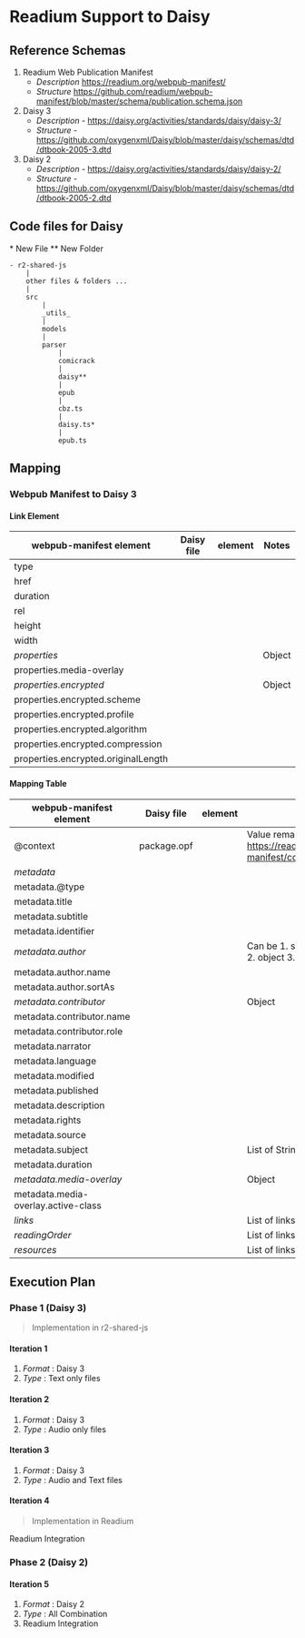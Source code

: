 # Readium Support to Daisy
## Reference Schemas
1. Readium Web Publication Manifest
    * _Description_ https://readium.org/webpub-manifest/
    * _Structure_ https://github.com/readium/webpub-manifest/blob/master/schema/publication.schema.json
1. Daisy 3
    * _Description_ - https://daisy.org/activities/standards/daisy/daisy-3/
    * _Structure_ - https://github.com/oxygenxml/Daisy/blob/master/daisy/schemas/dtd/dtbook-2005-3.dtd
1. Daisy 2
    * _Description_ - https://daisy.org/activities/standards/daisy/daisy-2/
    * _Structure_ - https://github.com/oxygenxml/Daisy/blob/master/daisy/schemas/dtd/dtbook-2005-2.dtd

## Code files for Daisy
\* New File
\*\* New Folder
```
- r2-shared-js
    |
    other files & folders ...
    |
    src
        |
        _utils_
        |
        models
        |
        parser
            |
            comicrack
            |
            daisy**
            |
            epub
            |
            cbz.ts
            |
            daisy.ts*
            |
            epub.ts
```
## Mapping
### Webpub Manifest to Daisy 3
#### Link Element
| **webpub-manifest element** | **Daisy file** | **element** | **Notes** |
| --- | --- | --- | --- |
| type | | |  |
| href | | |  |
| duration | | |  |
| rel | | |  |
| height | | |  |
| width | | |  |
| *properties* | | | Object |
| properties.media-overlay | | |  |
| *properties.encrypted* | | | Object |
| properties.encrypted.scheme | | |  |
| properties.encrypted.profile | | |  |
| properties.encrypted.algorithm | | |  |
| properties.encrypted.compression | | |  |
| properties.encrypted.originalLength | | |  |

#### Mapping Table
| **webpub-manifest element** | **Daisy file** | **element** | **Notes** |
| --- | --- | --- | --- |
| @context | package.opf |  |  Value remain constant - https://readium.org/webpub-manifest/context.jsonld |
| *metadata* | | | |
| metadata.@type | | |  |
| metadata.title | | |  |
| metadata.subtitle | | |  |
| metadata.identifier | | |  |
| *metadata.author* | | | Can be 1. single text element 2. object 3. list of objects |
| metadata.author.name | | |  |
| metadata.author.sortAs | | |  |
| *metadata.contributor* | | | Object |
| metadata.contributor.name | | |  |
| metadata.contributor.role | | |  |
| metadata.narrator | | |  |
| metadata.language | | |  |
| metadata.modified | | |  |
| metadata.published | | |  |
| metadata.description | | |  |
| metadata.rights | | |  |
| metadata.source | | |  |
| metadata.subject | | | List of String |
| metadata.duration | | |  |
| *metadata.media-overlay* | | | Object |
| metadata.media-overlay.active-class | | |  |
| *links* | | | List of links |
| *readingOrder* | | | List of links |
| *resources* | | | List of links |

## Execution Plan
### Phase 1 (Daisy 3)

> Implementation in r2-shared-js

#### Iteration 1
1. *Format* : Daisy 3
1. *Type* : Text only files

#### Iteration 2
1. *Format* : Daisy 3
1. *Type* : Audio only files

#### Iteration 3
1. *Format* : Daisy 3
1. *Type* : Audio and Text files

#### Iteration 4
> Implementation in Readium

Readium Integration

### Phase 2 (Daisy 2)
#### Iteration 5
1. *Format* : Daisy 2
1. *Type* : All Combination
1. Readium Integration
